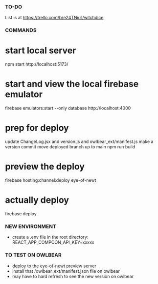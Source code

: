 
### TO-DO ###

List is at https://trello.com/b/e24TNiu1/witchdice




### COMMANDS ###

# start local server
npm start
http://localhost:5173/

# start and view the local firebase emulator
firebase emulators:start --only database
http://localhost:4000

# prep for deploy
update ChangeLog.jsx and version.js and owlbear_ext/manifest.js
make a version commit
move deployed branch up to main
npm run build

# preview the deploy
firebase hosting:channel:deploy eye-of-newt

# actually deploy
firebase deploy

### NEW ENVIRONMENT ###
- create a .env file in the root directory:
REACT_APP_COMPCON_API_KEY=xxxxx


### TO TEST ON OWLBEAR ###
- deploy to the eye-of-newt preview server
- install that /owlbear_ext/manifest.json file on owlbear
- may have to hard refresh to see the new version on owlbear

